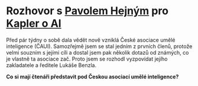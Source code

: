 
# Rozhovor s [Pavolem Hejným](https://www.pavolhejny.com/) pro [Kapler o AI](https://www.kapler.cz/category/AI/)


<!--
Ideálně
Počet znaků
9021
Počet slov
1364
Počet normostran
4,98
-->


Před pár týdny o sobě dala vědět nově vzniklá České asociace umělé inteligence (ČAUI). Samozřejmě jsem se stal jedním z prvních členů, protože velmi souzním s jejími cíli a dostal jsem pak několik dotazů od známých, co je vlastně ta asociace zač. Proto jsem se rozhodl vyzpovídat jejího zakladatele a ředitele Lukáše Benzla.

**Co si mají čtenáři představit pod Českou asociací umělé inteligence?**

